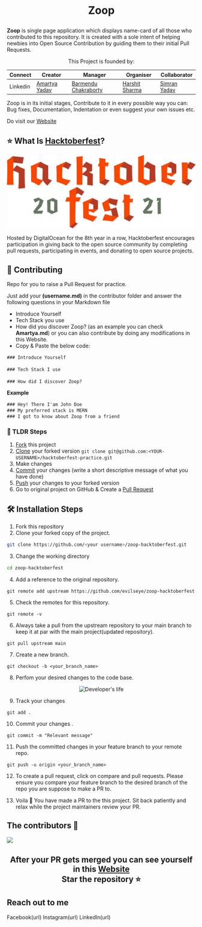 # <p align="center">Zoop</p> 
<strong>Zoop</strong> is single page application which displays name-card of all those who contributed to this repository. It is created with a sole intent of helping newbies into Open Source Contribution by guiding them to their initial Pull Requests.
<p align="center">
 This Project is founded by:
 
 |Connect                 | Creator | Manager | Organiser | Collaborator  |
 |------------------------|---------|---------|-----------|---------------|
 |Linkedin                |[Amartya Yadav](https://www.linkedin.com/in/iamartyaa/)|[Barmendu Chakraborty](https://www.linkedin.com/in/barmendu-chakraborty-749568216/)|[Harshit Sharma](https://www.linkedin.com/in/harshit-sharma-bb36b41b5/)| [Simran Yadav](https://www.linkedin.com/in/simran-yadav-b016a6213)|
  
 Zoop is in its initial stages, Contribute to it in every possible way you can: Bug fixes, Documentation, Indentation or even suggest your own issues etc.
</p>

Do visit our [Website](https://evilseye.github.io/Zoop-Hacktoberfest/)

## ⭐ What Is [Hacktoberfest](https://hacktoberfest.digitalocean.com/)?

![Hacktoberfest Logo](./hacktoberfest.png)

Hosted by DigitalOcean for the 8th year in a row, Hacktoberfest encourages participation in giving back to the open source community by completing pull requests, participating in events, and donating to open source projects.

## 🚀 Contributing

Repo for you to raise a Pull Request for practice.

Just add your **(username.md)** in the contributor folder and answer the following questions in your Markdown file
- Introduce Yourself
- Tech Stack you use
- How did you discover Zoop?
 (as an example you can check **Amartya.md**) or you can also contribute by doing any modifications in this Website.
- Copy & Paste the below code:
 
 ```
 ### Introduce Yourself

 ### Tech Stack I use

 ### How did I discover Zoop?
 
 ```
 **Example**
 ```
 ### Hey! There I'am John Doe
 ### My preferred stack is MERN 
 ### I got to know about Zoop from a friend 
 ```
 

### 👀 TLDR Steps

1. [Fork](https://help.github.com/articles/fork-a-repo/) this project 
2. [Clone](https://help.github.com/articles/fork-a-repo/#step-2-create-a-local-clone-of-your-fork) your forked version `git clone git@github.com:<YOUR-USERNAME>/hacktoberfest-practice.git`
3. Make changes 
4. [Commit](https://help.github.com/articles/adding-a-file-to-a-repository-using-the-command-line/) your changes (write a short descriptive message of what you have done)
5. [Push](https://help.github.com/articles/pushing-to-a-remote/) your changes to your forked version
6. Go to original project on GitHub & Create a [Pull Request](https://help.github.com/articles/about-pull-requests/)

## 🛠️ Installation Steps

1. Fork this repository
2. Clone your forked copy of the project.

```bash
git clone https://github.com/<your username>/zoop-hacktoberfest.git
```

3. Change the working directory

```bash
cd zoop-hacktoberfest
```

4. Add a reference to the original repository.

```
git remote add upstream https://github.com/evilseye/zoop-hacktoberfest
```

5. Check the remotes for this repository.

```
git remote -v
```

6. Always take a pull from the upstream repository to your main branch to keep it at par with the main project(updated repository).

```
git pull upstream main
```

7. Create a new branch.

```
git checkout -b <your_branch_name>
```

8. Perfom your desired changes to the code base.

<p align="center">
 <img width="70%" height="30%" alt="Developer's life" src="https://i.postimg.cc/Fs75yYVT/giphy.gif">
</p>

<!--[![giphy.gif](https://i.postimg.cc/Fs75yYVT/giphy.gif)](https://postimg.cc/jL0FKd9f)-->

9. Track your changes

```
git add .
```

10. Commit your changes .

```
git commit -m "Relevant message"
```

11. Push the committed changes in your feature branch to your remote repo.

```
git push -u origin <your_branch_name>
```

12. To create a pull request, click on compare and pull requests. Please ensure you compare your feature branch to the desired branch of the repo you are suppose to make a PR to.

13. Voila 🎉 You have made a PR to the this project. Sit back patiently and relax while the project maintainers review your PR.


## The contributors 🎉
<a href="https://github.com/evilseye/Zoop-Hacktoberfest/graphs/contributors">
  <img src="https://contrib.rocks/image?repo=evilseye/Zoop-Hacktoberfest" />
</a>

<h2 align="center">After your PR gets merged you can see yourself in this  <a href="https://evilseye.github.io/Zoop-Hacktoberfest/">Website</a><br>Star the repository ⭐</h2>

## Reach out to me 
Facebook(url)
Instagram(url)
LinkedIn(url)
